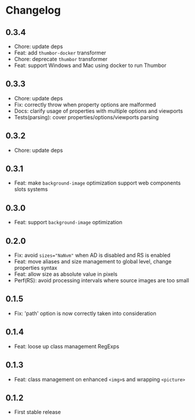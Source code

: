 # Changelog

## 0.3.4

- Chore: update deps
- Feat: add `thumbor-docker` transformer
- Chore: deprecate `thumbor` transformer
- Feat: support Windows and Mac using docker to run Thumbor

## 0.3.3

- Chore: update deps
- Fix: correctly throw when property options are malformed
- Docs: clarify usage of properties with multiple options and viewports
- Tests(parsing): cover properties/options/viewports parsing

## 0.3.2

- Chore: update deps

## 0.3.1

- Feat: make `background-image` optimization support web components slots systems

## 0.3.0

- Feat: support `background-image` optimization

## 0.2.0

- Fix: avoid `sizes="NaNvm"` when AD is disabled and RS is enabled
- Feat: move aliases and size management to global level, change properties syntax
- Feat: allow size as absolute value in pixels
- Perf(RS): avoid processing intervals where source images are too small

## 0.1.5

- Fix: 'path' option is now correctly taken into consideration

## 0.1.4

- Feat: loose up class management RegExps

## 0.1.3

- Feat: class management on enhanced `<img>`s and wrapping `<picture>`

## 0.1.2

- First stable release

